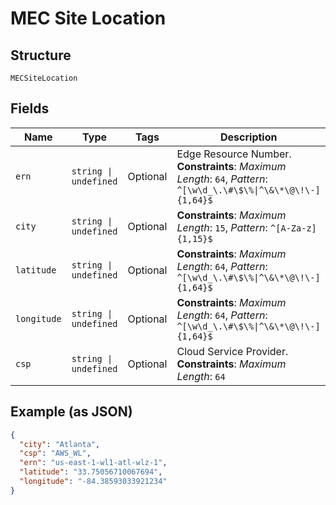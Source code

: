 
# MEC Site Location

## Structure

`MECSiteLocation`

## Fields

| Name | Type | Tags | Description |
|  --- | --- | --- | --- |
| `ern` | `string \| undefined` | Optional | Edge Resource Number.<br>**Constraints**: *Maximum Length*: `64`, *Pattern*: `^[\w\d_\.\#\$\%\|^\&\*\@\!\-]{1,64}$` |
| `city` | `string \| undefined` | Optional | **Constraints**: *Maximum Length*: `15`, *Pattern*: `^[A-Za-z]{1,15}$` |
| `latitude` | `string \| undefined` | Optional | **Constraints**: *Maximum Length*: `64`, *Pattern*: `^[\w\d_\.\#\$\%\|^\&\*\@\!\-]{1,64}$` |
| `longitude` | `string \| undefined` | Optional | **Constraints**: *Maximum Length*: `64`, *Pattern*: `^[\w\d_\.\#\$\%\|^\&\*\@\!\-]{1,64}$` |
| `csp` | `string \| undefined` | Optional | Cloud Service Provider.<br>**Constraints**: *Maximum Length*: `64` |

## Example (as JSON)

```json
{
  "city": "Atlanta",
  "csp": "AWS_WL",
  "ern": "us-east-1-wl1-atl-wlz-1",
  "latitude": "33.75056710067694",
  "longitude": "-84.38593033921234"
}
```

